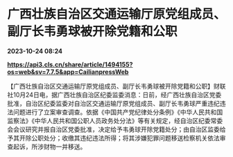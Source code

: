 # 广西壮族自治区交通运输厅原党组成员、副厅长韦勇球被开除党籍和公职

**2023-10-24 08:24**

**https://api3.cls.cn/share/article/1494155?os=web&sv=7.7.5&app=CailianpressWeb**

【广西壮族自治区交通运输厅原党组成员、副厅长韦勇球被开除党籍和公职】财联社10月24日电，据广西壮族自治区纪委监委消息：日前，经广西壮族自治区党委批准，自治区纪委监委对自治区交通运输厅原党组成员、副厅长韦勇球严重违纪违法问题进行了立案审查调查。依据《中国共产党纪律处分条例》《中华人民共和国监察法》《中华人民共和国公职人员政务处分法》等有关规定，经自治区纪委常委会会议研究并报自治区党委批准，决定给予韦勇球开除党籍处分；由自治区监委给予其开除公职处分；收缴其违纪违法所得；将其涉嫌犯罪问题移送检察机关依法审查起诉，所涉财物一并移送。